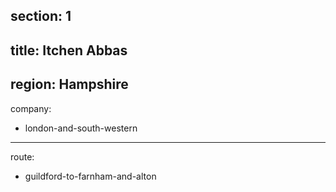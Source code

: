 section: 1
----
title: Itchen Abbas
----
region: Hampshire
----
company:
- london-and-south-western
----
route:
- guildford-to-farnham-and-alton
